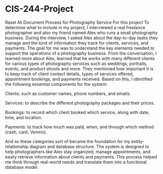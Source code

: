 # CIS-244-Project
Rasel Ali
Document Process for  Photography Service 
For this project To determine what to include in my project, I interviewed a real freelance photographer and also my friend named Alex who runs a small photography business. During the interview, I asked Alex about the day-to-day tasks they manage and the kind of information they track for clients, services, and payments. The goal for me was to understand the key elements needed to support the operations of a photography business.
From the conversation, I learned more about Alex, learned that he works with many different clients for various types of photography services such as weddings, portraits, events, and product shoots and more. They mentioned how important it is to keep track of client contact details, types of services offered, appointment bookings, and payments received. Based on this, I identified the following essential components for the system:

Clients: such as customer names, phone numbers, and emails.


Services: to describe the different photography packages and their prices.


Bookings: to record which client booked which service, along with date, time, and location.


Payments: to track how much was paid, when, and through which method (cash, card, Venmo).


And so these categories sort of became the foundation for my entity-relationship diagram and database structure. The system is designed to help photographers like Alex stay organized, manage appointments, and easily retrieve information about clients and payments. This process helped me think through real-world needs and translate them into a functional database model.

